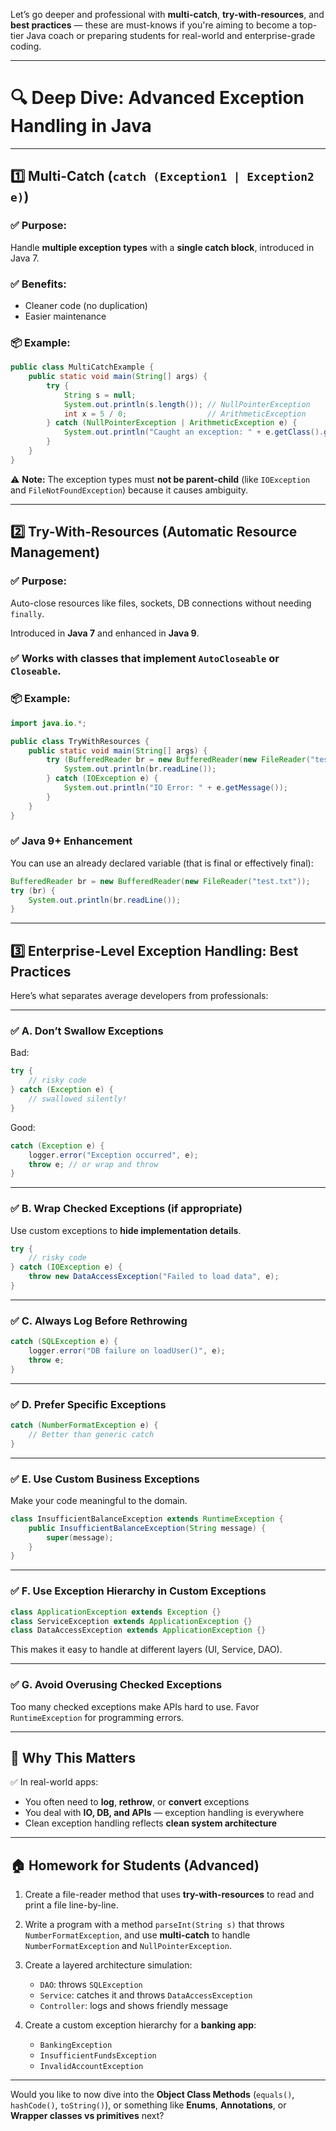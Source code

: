Let’s go deeper and professional with **multi-catch**, **try-with-resources**, and **best practices** — these are must-knows if you're aiming to become a top-tier Java coach or preparing students for real-world and enterprise-grade coding.

---

# 🔍 Deep Dive: Advanced Exception Handling in Java

---

## 1️⃣ Multi-Catch (`catch (Exception1 | Exception2 e)`)

### ✅ Purpose:
Handle **multiple exception types** with a **single catch block**, introduced in Java 7.

### ✅ Benefits:
- Cleaner code (no duplication)
- Easier maintenance

### 📦 Example:

```java
public class MultiCatchExample {
    public static void main(String[] args) {
        try {
            String s = null;
            System.out.println(s.length()); // NullPointerException
            int x = 5 / 0;                  // ArithmeticException
        } catch (NullPointerException | ArithmeticException e) {
            System.out.println("Caught an exception: " + e.getClass().getSimpleName());
        }
    }
}
```

⚠️ **Note:** The exception types must **not be parent-child** (like `IOException` and `FileNotFoundException`) because it causes ambiguity.

---

## 2️⃣ Try-With-Resources (Automatic Resource Management)

### ✅ Purpose:
Auto-close resources like files, sockets, DB connections without needing `finally`.

Introduced in **Java 7** and enhanced in **Java 9**.

### ✅ Works with classes that implement `AutoCloseable` or `Closeable`.

### 📦 Example:

```java
import java.io.*;

public class TryWithResources {
    public static void main(String[] args) {
        try (BufferedReader br = new BufferedReader(new FileReader("test.txt"))) {
            System.out.println(br.readLine());
        } catch (IOException e) {
            System.out.println("IO Error: " + e.getMessage());
        }
    }
}
```

### ✅ Java 9+ Enhancement

You can use an already declared variable (that is final or effectively final):

```java
BufferedReader br = new BufferedReader(new FileReader("test.txt"));
try (br) {
    System.out.println(br.readLine());
}
```

---

## 3️⃣ Enterprise-Level Exception Handling: Best Practices

Here’s what separates average developers from professionals:

---

### ✅ A. Don’t Swallow Exceptions

Bad:
```java
try {
    // risky code
} catch (Exception e) {
    // swallowed silently!
}
```

Good:
```java
catch (Exception e) {
    logger.error("Exception occurred", e);
    throw e; // or wrap and throw
}
```

---

### ✅ B. Wrap Checked Exceptions (if appropriate)

Use custom exceptions to **hide implementation details**.

```java
try {
    // risky code
} catch (IOException e) {
    throw new DataAccessException("Failed to load data", e);
}
```

---

### ✅ C. Always Log Before Rethrowing

```java
catch (SQLException e) {
    logger.error("DB failure on loadUser()", e);
    throw e;
}
```

---

### ✅ D. Prefer Specific Exceptions

```java
catch (NumberFormatException e) {
    // Better than generic catch
}
```

---

### ✅ E. Use Custom Business Exceptions

Make your code meaningful to the domain.

```java
class InsufficientBalanceException extends RuntimeException {
    public InsufficientBalanceException(String message) {
        super(message);
    }
}
```

---

### ✅ F. Use Exception Hierarchy in Custom Exceptions

```java
class ApplicationException extends Exception {}
class ServiceException extends ApplicationException {}
class DataAccessException extends ApplicationException {}
```

This makes it easy to handle at different layers (UI, Service, DAO).

---

### ✅ G. Avoid Overusing Checked Exceptions

Too many checked exceptions make APIs hard to use. Favor `RuntimeException` for programming errors.

---

## 🧠 Why This Matters

✅ In real-world apps:

- You often need to **log**, **rethrow**, or **convert** exceptions
- You deal with **IO, DB, and APIs** — exception handling is everywhere
- Clean exception handling reflects **clean system architecture**

---

## 🏠 Homework for Students (Advanced)

1. Create a file-reader method that uses **try-with-resources** to read and print a file line-by-line.

2. Write a program with a method `parseInt(String s)` that throws `NumberFormatException`, and use **multi-catch** to handle `NumberFormatException` and `NullPointerException`.

3. Create a layered architecture simulation:
   - `DAO`: throws `SQLException`
   - `Service`: catches it and throws `DataAccessException`
   - `Controller`: logs and shows friendly message

4. Create a custom exception hierarchy for a **banking app**:
   - `BankingException`
   - `InsufficientFundsException`
   - `InvalidAccountException`

---

Would you like to now dive into the **Object Class Methods** (`equals()`, `hashCode()`, `toString()`), or something like **Enums**, **Annotations**, or **Wrapper classes vs primitives** next?
